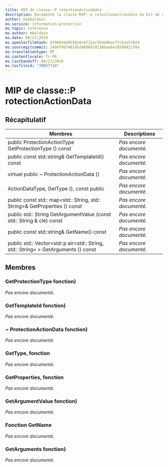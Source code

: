 ```yaml
---
title: MIP de classe::P rotectionActionData
description: Documente la classe MIP::p rotectionactiondata du kit de développement logiciel (SDK) Microsoft Information Protection (MIP).
author: msmbaldwin
ms.service: information-protection
ms.topic: reference
ms.author: mbaldwin
ms.date: 08/27/2019
ms.openlocfilehash: 9706844d0558c6c4f31ac5b9490ac77cb1a57824
ms.sourcegitcommit: 1499790746145d40d667d138baa6e18598421f0e
ms.translationtype: MT
ms.contentlocale: fr-FR
ms.lasthandoff: 08/27/2019
ms.locfileid: "70057714"
---
```

# <a name="class-mipprotectionactiondata"></a>MIP de classe::P rotectionActionData 
  
## <a name="summary"></a>Récapitulatif
 Membres                        | Descriptions                                
--------------------------------|---------------------------------------------
public ProtectionActionType GetProtectionType () const  | _Pas encore documenté._
public const std::string& GetTemplateId() const  | _Pas encore documenté._
virtuel public ~ ProtectionActionData ()  | _Pas encore documenté._
ActionDataType, GetType (), const public  | _Pas encore documenté._
public const std:: map\<std:: String, std:: String\>& GetProperties () const  | _Pas encore documenté._
public std:: String GetArgumentValue (const std:: String & clé) const  | _Pas encore documenté._
public const std::string& GetName() const  | _Pas encore documenté._
public std:: Vector\<std::p air\<std:: String, std:: String\> \> GetArguments () const  | _Pas encore documenté._
  
## <a name="members"></a>Membres
  
### <a name="getprotectiontype-function"></a>GetProtectionType fonction)
_Pas encore documenté._

  
### <a name="gettemplateid-function"></a>GetTemplateId fonction)
_Pas encore documenté._

  
### <a name="protectionactiondata-function"></a>~ ProtectionActionData fonction)
_Pas encore documenté._

  
### <a name="gettype-function"></a>GetType, fonction
_Pas encore documenté._

  
### <a name="getproperties-function"></a>GetProperties, fonction
_Pas encore documenté._

  
### <a name="getargumentvalue-function"></a>GetArgumentValue fonction)
_Pas encore documenté._

  
### <a name="getname-function"></a>Fonction GetName
_Pas encore documenté._

  
### <a name="getarguments-function"></a>GetArguments fonction)
_Pas encore documenté._
